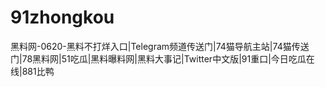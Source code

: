 # 91zhongkou
黑料网-0620-黑料不打烊入口|Telegram频道传送门|74猫导航主站|74猫传送门|78黑料网|51吃瓜|黑料曝料网|黑料大事记|Twitter中文版|91重口|今日吃瓜在线|881比鸭
